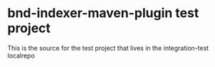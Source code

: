 # bnd-indexer-maven-plugin test project

This is the source for the test project that lives in the integration-test localrepo
